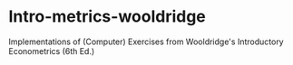 # Intro-metrics-wooldridge
 Implementations of (Computer) Exercises from Wooldridge's Introductory Econometrics (6th Ed.)
